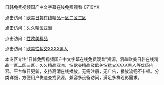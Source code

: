 日韩免费视频国产中文字幕在线免费观看-0710YX

点击访问：<a href="https://heiliaoxwd5i8.pages.dev">欧美日韩在线精品一区二区三区</a>

点击访问：<a href="https://heiliaowt0d7p.pages.dev">久久精品亚洲</a>

点击访问：<a href="https://heiliaoga6s9v.pages.dev">性欧美精品</a>

点击访问：<a href="https://heiliaoow5kzm.pages.dev">欧美性猛交XXXX黑人</a>

本专区专注“日韩免费视频国产中文字幕在线免费观看”资源，涵盖欧美日韩在线精品一区二区三区、久久精品亚洲、性欧美精品及欧美性猛交XXXX黑人等优质内容。平台每日更新，支持高清在线播放，无需注册，无广告，播放流畅不卡顿。分类详细，方便用户快速查找资源，兼容多设备访问，满足多样观影需求。

<span style="display:none;">[Canonical link](https://github.com/bon20250710/so64 ）</span>
